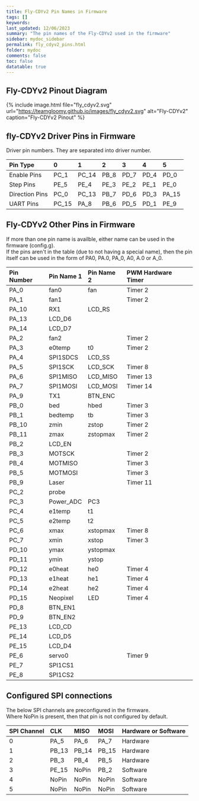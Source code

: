 ```yaml
---
title: Fly-CDYv2 Pin Names in Firmware
tags: []
keywords: 
last_updated: 12/06/2023
summary: "The pin names of the Fly-CDYv2 used in the firmware"
sidebar: mydoc_sidebar
permalink: fly_cdyv2_pins.html
folder: mydoc
comments: false
toc: false
datatable: true
---
```


## Fly-CDYv2 Pinout Diagram

{% include image.html file="fly_cdyv2.svg" url="https://teamgloomy.github.io/images/fly_cdyv2.svg" alt="Fly-CDYv2" caption="Fly-CDYv2 Pinout" %}

## fly-CDYv2 Driver Pins in Firmware

Driver pin numbers. They are separated into driver number.

<div class="datatable-begin"></div>

|Pin Type|0|1|2|3|4|5|
| :------------- |:-------------|:-------------|:-------------|:-------------|:-------------|:----|
|Enable Pins|PC_1|PC_14|PB_8|PD_7|PD_4|PD_0|
|Step Pins|PE_5|PE_4|PE_3|PE_2|PE_1|PE_0|
|Direction Pins|PC_0|PC_13|PB_7|PD_6|PD_3|PA_15|
|UART Pins|PC_15|PA_8|PB_6|PD_5|PD_1|PE_9|

<div class="datatable-end"></div>

## Fly-CDYv2 Other Pins in Firmware

If more than one pin name is availble, either name can be used in the firmware (config.g).  
If the pins aren't in the table (due to not having a special name), then the pin itself can be used in the form of PA0, PA.0, PA_0, A0, A.0 or A_0.  

<div class="datatable-begin"></div>

|Pin Number|Pin Name 1|Pin Name 2|PWM Hardware Timer|
| :------------- |:-------------|:-------------|:-------------|
|PA_0|fan0|fan|Timer 2|
|PA_1|fan1||Timer 2|
|PA_10|RX1|LCD_RS||
|PA_13|LCD_D6|||
|PA_14|LCD_D7|||
|PA_2|fan2||Timer 2|
|PA_3|e0temp|t0|Timer 2|
|PA_4|SPI1SDCS|LCD_SS||
|PA_5|SPI1SCK|LCD_SCK|Timer 8|
|PA_6|SPI1MISO|LCD_MISO|Timer 13|
|PA_7|SPI1MOSI|LCD_MOSI|Timer 14|
|PA_9|TX1|BTN_ENC||
|PB_0|bed|hbed|Timer 3|
|PB_1|bedtemp|tb|Timer 3|
|PB_10|zmin|zstop|Timer 2|
|PB_11|zmax|zstopmax|Timer 2|
|PB_2|LCD_EN|||
|PB_3|MOTSCK||Timer 2|
|PB_4|MOTMISO||Timer 3|
|PB_5|MOTMOSI||Timer 3|
|PB_9|Laser||Timer 11|
|PC_2|probe|||
|PC_3|Power_ADC|PC3||
|PC_4|e1temp|t1||
|PC_5|e2temp|t2||
|PC_6|xmax|xstopmax|Timer 8|
|PC_7|xmin|xstop|Timer 3|
|PD_10|ymax|ystopmax||
|PD_11|ymin|ystop||
|PD_12|e0heat|he0|Timer 4|
|PD_13|e1heat|he1|Timer 4|
|PD_14|e2heat|he2|Timer 4|
|PD_15|Neopixel|LED|Timer 4|
|PD_8|BTN_EN1|||
|PD_9|BTN_EN2|||
|PE_13|LCD_CD|||
|PE_14|LCD_D5|||
|PE_15|LCD_D4|||
|PE_6|servo0||Timer 9|
|PE_7|SPI1CS1|||
|PE_8|SPI1CS2|||

<div class="datatable-end"></div>

## Configured SPI connections

The below SPI channels are preconfigured in the firmware.  
Where NoPin is present, then that pin is not configured by default.  

<div class="datatable-begin"></div>

|SPI Channel| CLK | MISO | MOSI | Hardware or Software |
| :------------- |:-------------|:-------------|:-------------|:-------------|
|0|PA_5|PA_6|PA_7|Hardware|
|1|PB_13|PB_14|PB_15|Hardware|
|2|PB_3|PB_4|PB_5|Hardware|
|3|PE_15|NoPin|PB_2|Software|
|4|NoPin|NoPin|NoPin|Software|
|5|NoPin|NoPin|NoPin|Software|

<div class="datatable-end"></div>
